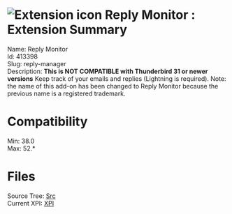 # ![Extension icon](https://addons.thunderbird.net/static/img/addon-icons/posts-64.png) Reply Monitor : Extension Summary

Name: Reply Monitor  
Id: 413398  
Slug: reply-manager  
Description: **This is NOT COMPATIBLE with Thunderbird 31 or newer versions**
Keep track of your emails and replies (Lightning is required).
Note: the name of this add-on has been changed to Reply Monitor because the previous name is a registered trademark.
  

# Compatibility
Min: 38.0  
Max: 52.*  

# Files

Source Tree: [Src](C:/Dev/Thunderbird/ThunderKdB/xall/xOther/413398-reply-manager/src)  
Current XPI: [XPI](C:/Dev/Thunderbird/ThunderKdB/xall/xOther/413398-reply-manager/xpi)  



